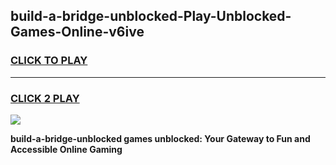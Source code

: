 
## build-a-bridge-unblocked-Play-Unblocked-Games-Online-v6ive
<h3>
<a href="https://premium76.site?title=build-a-bridge-unblocked&ref=25A">CLICK TO PLAY</a></h3>
<hr>

<h3>
<a href="https://premium76.site?title=build-a-bridge-unblocked&ref=25A">CLICK 2 PLAY</a>
  
</h3>

<a href="https://premium76.site?title=build-a-bridge-unblocked&ref=25A"><img src="https://clearcache.store/games.png"></a>


**build-a-bridge-unblocked games unblocked: Your Gateway to Fun and Accessible Online Gaming**
